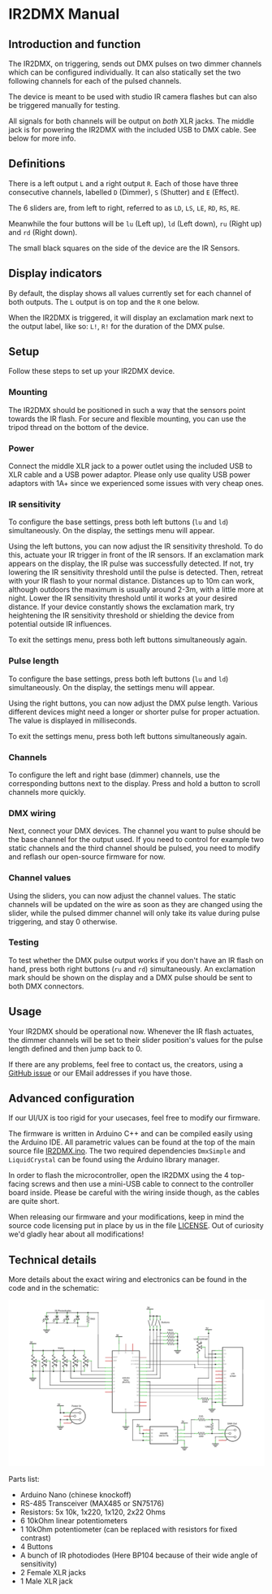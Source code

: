 IR2DMX Manual
=============

## Introduction and function

The IR2DMX, on triggering, sends out DMX pulses on two dimmer channels which can be configured individually. It can also statically set the two following channels for each of the pulsed channels.

The device is meant to be used with studio IR camera flashes but can also be triggered manually for testing.

All signals for both channels will be output on _both_ XLR jacks. The middle jack is for powering the IR2DMX with the included USB to DMX cable. See below for more info.

## Definitions

There is a left output `L` and a right output `R`. Each of those have three consecutive channels, labelled `D` (Dimmer), `S` (Shutter) and `E` (Effect).

The 6 sliders are, from left to right, referred to as `LD`, `LS`, `LE`, `RD`, `RS`, `RE`.

Meanwhile the four buttons will be `lu` (Left up), `ld` (Left down), `ru` (Right up) and `rd` (Right down).

The small black squares on the side of the device are the IR Sensors.

## Display indicators

By default, the display shows all values currently set for each channel of both outputs. The `L` output is on top and the `R` one below.

When the IR2DMX is triggered, it will display an exclamation mark next to the output label, like so: `L!`, `R!` for the duration of the DMX pulse.

## Setup

Follow these steps to set up your IR2DMX device.

### Mounting

The IR2DMX should be positioned in such a way that the sensors point towards the IR flash. For secure and flexible mounting, you can use the tripod thread on the bottom of the device.

### Power

Connect the middle XLR jack to a power outlet using the included USB to XLR cable and a USB power adaptor. Please only use quality USB power adaptors with 1A+ since we experienced some issues with very cheap ones.

### IR sensitivity

To configure the base settings, press both left buttons (`lu` and `ld`) simultaneously. On the display, the settings menu will appear.

Using the left buttons, you can now adjust the IR sensitivity threshold. To do this, actuate your IR trigger in front of the IR sensors. If an exclamation mark appears on the display, the IR pulse was successfully detected. If not, try lowering the IR sensitivity threshold until the pulse is detected. Then, retreat with your IR flash to your normal distance. Distances up to 10m can work, although outdoors the maximum is usually around 2-3m, with a little more at night. Lower the IR sensitivity threshold until it works at your desired distance. If your device constantly shows the exclamation mark, try heightening the IR sensitivity threshold or shielding the device from potential outside IR influences.

To exit the settings menu, press both left buttons simultaneously again.

### Pulse length

To configure the base settings, press both left buttons (`lu` and `ld`) simultaneously. On the display, the settings menu will appear.

Using the right buttons, you can now adjust the DMX pulse length. Various different devices might need a longer or shorter pulse for proper actuation. The value is displayed in milliseconds.

To exit the settings menu, press both left buttons simultaneously again.

### Channels

To configure the left and right base (dimmer) channels, use the corresponding buttons next to the display. Press and hold a button to scroll channels more quickly.

### DMX wiring

Next, connect your DMX devices. The channel you want to pulse should be the base channel for the output used. If you need to control for example two static channels and the third channel should be pulsed, you need to modify and reflash our open-source firmware for now.

### Channel values

Using the sliders, you can now adjust the channel values. The static channels will be updated on the wire as soon as they are changed using the slider, while the pulsed dimmer channel will only take its value during pulse triggering, and stay 0 otherwise.

### Testing

To test whether the DMX pulse output works if you don't have an IR flash on hand, press both right buttons (`ru` and `rd`) simultaneously. An exclamation mark should be shown on the display and a DMX pulse should be sent to both DMX connectors.

## Usage

Your IR2DMX should be operational now. Whenever the IR flash actuates, the dimmer channels will be set to their slider position's values for the pulse length defined and then jump back to 0.

If there are any problems, feel free to contact us, the creators, using a [GitHub issue](https://github.com/GladOSkar/IR2DMX/issues) or our EMail addresses if you have those.

## Advanced configuration

If our UI/UX is too rigid for your usecases, feel free to modify our firmware.

The firmware is written in Arduino C++ and can be compiled easily using the Arduino IDE. All parametric values can be found at the top of the main source file [IR2DMX.ino](https://github.com/GladOSkar/IR2DMX/blob/master/IR2DMX.ino). The two required dependencies `DmxSimple` and `LiquidCrystal` can be found using the Arduino library manager.

In order to flash the microcontroller, open the IR2DMX using the 4 top-facing screws and then use a mini-USB cable to connect to the controller board inside. Please be careful with the wiring inside though, as the cables are quite short.

When releasing our firmware and your modifications, keep in mind the source code licensing put in place by us in the file [LICENSE](https://github.com/GladOSkar/IR2DMX/blob/master/LICENSE). Out of curiosity we'd gladly hear about all modifications!

## Technical details

More details about the exact wiring and electronics can be found in the code and in the schematic:

![IR2DMX Schematic](IR2DMX_schematic.png)

Parts list:

- Arduino Nano (chinese knockoff)
- RS-485 Transceiver (MAX485 or SN75176)
- Resistors: 5x 10k, 1x220, 1x120, 2x22 Ohms
- 6 10kOhm linear potentiometers
- 1 10kOhm potentiometer (can be replaced with resistors for fixed contrast)
- 4 Buttons
- A bunch of IR photodiodes (Here BP104 because of their wide angle of sensitivity)
- 2 Female XLR jacks
- 1 Male XLR jack